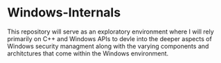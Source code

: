 # Windows-Internals
This repository will serve as an exploratory environment where I will rely primarily on C++ and Windows APIs to devle into the deeper aspects of Windows security managment along with the varying components and architctures that come within the Windows environment. 
